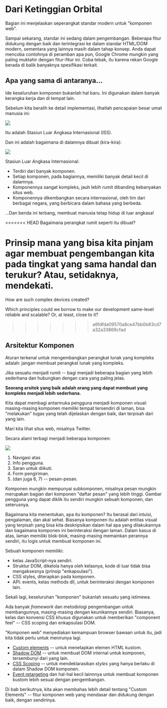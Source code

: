 # Dari Ketinggian Orbital

Bagian ini menjelaskan seperangkat standar modern untuk "komponen web".

Sampai sekarang, standar ini sedang dalam pengembangan. Beberapa fitur didukung dengan baik dan terintegrasi
ke dalam standar HTML/DOM modern, sementara yang lainnya masih dalam tahap konsep. Anda dapat mencoba contohnya 
di peramban apa pun, Google Chrome mungkin yang paling muktahir dengan fitur-fitur ini. Coba tebak, itu karena
rekan Google berada di balik banyaknya spesifikasi terkait.

## Apa yang sama di antaranya...

Ide keseluruhan komponen bukanlah hal baru. Ini digunakan dalam banyak kerangka kerja dan di tempat lain.

Sebelum kita beralih ke detail implementasi, lihatlah pencapaian besar umat manusia ini:

![](satellite.jpg)

Itu adalah Stasiun Luar Angkasa Internasional (ISS).

Dan ini adalah bagaimana di dalamnya dibuat (kira-kira):

![](satellite-expanded.jpg)

Stasiun Luar Angkasa Internasional:
- Terdiri dari banyak komponen.
- Setiap komponen, pada bagiannya, memiliki banyak detail kecil di dalamnya.
- Komponennya sangat kompleks, jauh lebih rumit dibanding kebanyakan situs web.
- Komponennya dikembangkan secara internasional, oleh tim dari berbagai negara, yang berbicara dalam bahasa yang berbeda.

...Dan benda ini terbang, membuat manusia tetap hidup di luar angkasa!

<<<<<<< HEAD
Bagaimana perangkat rumit seperti itu dibuat?

Prinsip mana yang bisa kita pinjam agar membuat pengembangan kita pada tingkat yang sama handal dan terukur? Atau, setidaknya, mendekati.
=======
How are such complex devices created?

Which principles could we borrow to make our development same-level reliable and scalable? Or, at least, close to it?
>>>>>>> a6fdfda09570a8ce47bb0b83cd7a32a33869cfad

## Arsitektur Komponen

Aturan terkenal untuk mengembangkan perangkat lunak yang kompleks adalah: jangan membuat perangkat lunak yang kompleks.

Jika sesuatu menjadi rumit -- bagi menjadi beberapa bagian yang lebih sederhana dan hubungkan dengan cara yang paling jelas.

**Seorang arsitek yang baik adalah orang yang dapat membuat yang kompleks menjadi lebih sederhana.**

Kita dapat membagi antarmuka pengguna menjadi komponen visual: masing-masing komponen  memiliki tempat tersendiri di laman, bisa "melakukan" tugas yang telah dijelaskan dengan baik, dan terpisah dari yang lain.

Mari kita lihat situs web, misalnya Twitter.

Secara alami terbagi menjadi beberapa komponen:

![](web-components-twitter.svg)

1. Navigasi atas
2. Info pengguna.
3. Saran untuk diikuti.
4. Form pengiriman.
5. (dan juga 6, 7) -- pesan-pesan.

Komponen mungkin mempunyai subkomponen, misalnya pesan mungkin merupakan bagian dari komponen "daftar pesan" yang lebih tinggi. Gambar pengguna yang dapat diklik itu sendiri mungkin sebuah komponen, dan seterusnya.

Bagaimana kita menentukan, apa itu komponen? Itu berasal dari intuisi, pengalaman, dan akal sehat. Biasanya komponen itu adalah entitas visual yang terpisah yang bisa kita deskripsikan dalam hal apa yang dilakukannya dan bagaimana komponen ini berinteraksi dengan laman. Dalam kasus di atas, laman memiliki blok-blok, masing-masing memainkan perannya sendiri, itu logis untuk membuat komponen ini.

Sebuah komponen memiliki:
- kelas JavaScript-nya sendiri.
- Struktur DOM, dikelola hanya oleh kelasnya, kode di luar tidak bisa mengaksesnya (prinsip "enkapsulasi").
- CSS styles, diterapkan pada komponen.
- API: events, kelas methods dll, untuk berinteraksi dengan komponen lain.

Sekali lagi, keseluruhan "komponen" bukanlah sesuatu yang istimewa.

Ada banyak *framework* dan metodologi pengembangan untuk membangunnya, masing-masing dengan keunikannya sendiri. Biasanya, kelas dan konvensi CSS khusus digunakan untuk memberikan "component feel" -- CSS scoping dan enkapsulasi DOM.

"Komponen web" menyediakan kemampuan browser bawaan untuk itu, jadi kita tidak perlu untuk menirunya lagi.

- [Custom elements](https://html.spec.whatwg.org/multipage/custom-elements.html#custom-elements) -- untuk menetapkan elemen HTML kustom.
- [Shadow DOM](https://dom.spec.whatwg.org/#shadow-trees) -- untuk membuat DOM internal untuk komponen, tersembunyi dari yang lain.
- [CSS Scoping](https://drafts.csswg.org/css-scoping/) -- untuk mendeklarasikan *styles* yang hanya berlaku di dalam Shadow DOM komponen.
- [Event retargeting](https://dom.spec.whatwg.org/#retarget) dan hal-hal kecil lainnnya untuk membuat komponen kustom lebih sesuai dengan pengembangan.

Di bab berikutnya, kita akan membahas lebih detail tentang "Custom Elements" -- fitur komponen web yang mendasar dan didukung dengan baik, dengan sendirinya.
